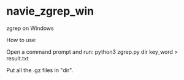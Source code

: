 # navie_zgrep_win
zgrep on Windows

How to use:

Open a command prompt and run:
python3 zgrep.py dir key_word > result.txt

Put all the .gz files in "dir".
